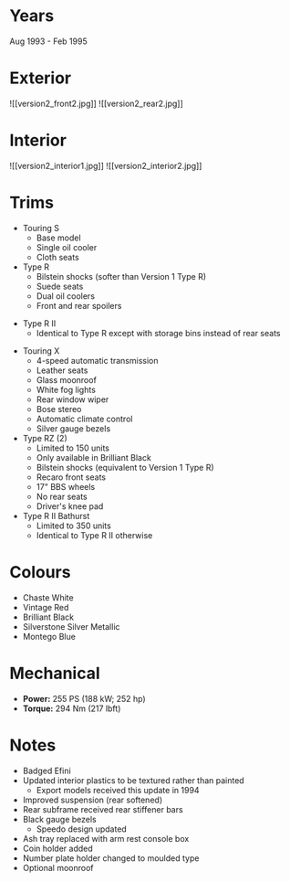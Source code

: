 # Years
Aug 1993 - Feb 1995

# Exterior
![[version2_front2.jpg]]
![[version2_rear2.jpg]]

# Interior
![[version2_interior1.jpg]]
![[version2_interior2.jpg]]

# Trims
- Touring S
	- Base model
	* Single oil cooler
	* Cloth seats
- Type R
	- Bilstein shocks (softer than Version 1 Type R)
	* Suede seats
	* Dual oil coolers
	* Front and rear spoilers
* Type R II
	* Identical to Type R except with storage bins instead of rear seats
- Touring X
	- 4-speed automatic transmission
	* Leather seats
	* Glass moonroof
	* White fog lights
	* Rear window wiper
	* Bose stereo
	* Automatic climate control
	* Silver gauge bezels
- Type RZ (2)
	- Limited to 150 units
	* Only available in Brilliant Black
	* Bilstein shocks (equivalent to Version 1 Type R)
	* Recaro front seats
	* 17" BBS wheels
	* No rear seats
	* Driver's knee pad
- Type R II Bathurst
	- Limited to 350 units
	- Identical to Type R II otherwise

# Colours
- Chaste White
- Vintage Red
- Brilliant Black
- Silverstone Silver Metallic
- Montego Blue

# Mechanical
* **Power:** 255 PS (188 kW; 252 hp)
* **Torque:** 294 Nm (217 lbft)

# Notes
* Badged Efini
* Updated interior plastics to be textured rather than painted
	* Export models received this update in 1994
* Improved suspension (rear softened)
* Rear subframe received rear stiffener bars
* Black gauge bezels
	* Speedo design updated
* Ash tray replaced with arm rest console box
* Coin holder added
* Number plate holder changed to moulded type
* Optional moonroof